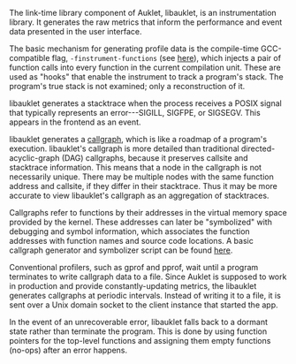 The link-time library component of Auklet, libauklet, is an instrumentation
library. It generates the raw metrics that inform the performance and event data
presented in the user interface.

The basic mechanism for generating profile data is the compile-time
GCC-compatible flag, `-finstrument-functions` (see [here][1]), which injects a
pair of function calls into every function in the current compilation unit.
These are used as "hooks" that enable the instrument to track a program's
stack. The program's true stack is not examined; only a reconstruction of it.

libauklet generates a stacktrace when the process receives a POSIX signal
that typically represents an error---SIGILL, SIGFPE, or SIGSEGV. This appears in
the frontend as an event.

[1]: https://gcc.gnu.org/onlinedocs/gcc-4.3.3/gcc/Code-Gen-Options.html

libauklet generates a [callgraph][2], which is like a roadmap of a program's
execution. libauklet's callgraph is more detailed than traditional
directed-acyclic-graph (DAG) callgraphs, because it preserves callsite and
stacktrace information. This means that a node in the callgraph is not
necessarily unique. There may be multiple nodes with the same function address
and callsite, if they differ in their stacktrace. Thus it may be more accurate
to view libauklet's callgraph as an aggregation of stacktraces.

[2]: https://en.wikipedia.org/wiki/Call_graph

Callgraphs refer to functions by their addresses in the virtual memory space
provided by the kernel. These addresses can later be "symbolized" with debugging
and symbol information, which associates the function addresses with function
names and source code locations. A basic callgraph generator and symbolizer
script can be found [here][3].

[3]: https://git.2f30.org/callgraph/files.html

Conventional profilers, such as gprof and pprof, wait until a program
terminates to write callgraph data to a file. Since Auklet is supposed to work
in production and provide constantly-updating metrics, the libauklet generates
callgraphs at periodic intervals.  Instead of writing it to a file, it is sent
over a Unix domain socket to the client instance that started the app.

In the event of an unrecoverable error, libauklet falls back to a dormant state
rather than terminate the program. This is done by using function pointers for
the top-level functions and assigning them empty functions (no-ops) after an
error happens.
